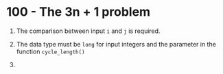 # 100 - The 3n + 1 problem

1. The comparison between input `i` and `j` is required.

2. The data type must be `long` for input integers and the parameter in the function `cycle_length()`

3. 

